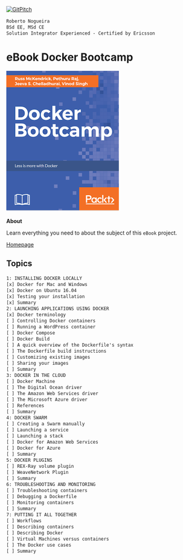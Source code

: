 [![GitPitch](https://gitpitch.com/assets/badge.svg)](https://gitpitch.com/enogrob/ebook-docker-bootcamp/master?grs=github&t=moon)
```
Roberto Nogueira  
BSd EE, MSd CE
Solution Integrator Experienced - Certified by Ericsson
```
# eBook Docker Bootcamp

![ebook image](assets/ebook.png)

**About**

Learn everything you need to about the subject of this `eBook` project.

[Homepage](https://www.packtpub.com/virtualization-and-cloud/docker-bootcamp)

## Topics
```
1: INSTALLING DOCKER LOCALLY
[x] Docker for Mac and Windows
[x] Docker on Ubuntu 16.04
[x] Testing your installation
[x] Summary
2: LAUNCHING APPLICATIONS USING DOCKER
[x] Docker terminology
[ ] Controlling Docker containers
[ ] Running a WordPress container
[ ] Docker Compose
[ ] Docker Build
[ ] A quick overview of the Dockerfile's syntax
[ ] The Dockerfile build instructions
[ ] Customizing existing images
[ ] Sharing your images
[ ] Summary
3: DOCKER IN THE CLOUD
[ ] Docker Machine
[ ] The Digital Ocean driver
[ ] The Amazon Web Services driver
[ ] The Microsoft Azure driver
[ ] References
[ ] Summary
4: DOCKER SWARM
[ ] Creating a Swarm manually
[ ] Launching a service
[ ] Launching a stack
[ ] Docker for Amazon Web Services
[ ] Docker for Azure
[ ] Summary
5: DOCKER PLUGINS
[ ] REX-Ray volume plugin
[ ] WeaveNetwork Plugin
[ ] Summary
6: TROUBLESHOOTING AND MONITORING
[ ] Troubleshooting containers
[ ] Debugging a Dockerfile
[ ] Monitoring containers
[ ] Summary
7: PUTTING IT ALL TOGETHER
[ ] Workflows
[ ] Describing containers
[ ] Describing Docker
[ ] Virtual Machines versus containers
[ ] The Docker use cases
[ ] Summary
```

